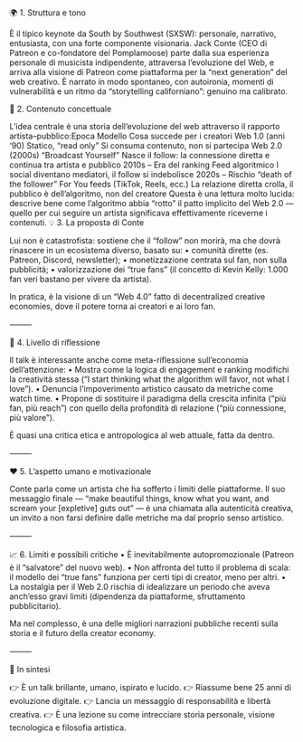 🌍 1. Struttura e tono

È il tipico keynote da South by Southwest (SXSW): personale, narrativo, entusiasta, con una forte componente visionaria. Jack Conte (CEO di Patreon e co-fondatore dei Pomplamoose) parte dalla sua esperienza personale di musicista indipendente, attraversa l’evoluzione del Web, e arriva alla visione di Patreon come piattaforma per la “next generation” del web creativo.
È narrato in modo spontaneo, con autoironia, momenti di vulnerabilità e un ritmo da “storytelling californiano”: genuino ma calibrato.

🧭 2. Contenuto concettuale

L’idea centrale è una storia dell’evoluzione del web attraverso il rapporto artista–pubblico:Epoca
Modello
Cosa succede per i creatori
Web 1.0 (anni ‘90)
Statico, “read only”
Si consuma contenuto, non si partecipa
Web 2.0 (2000s)
“Broadcast Yourself”
Nasce il follow: la connessione diretta e continua tra artista e pubblico
2010s – Era del ranking
Feed algoritmico
I social diventano mediatori, il follow si indebolisce
2020s – Rischio “death of the follower”
For You feeds (TikTok, Reels, ecc.)
La relazione diretta crolla, il pubblico è dell’algoritmo, non del creatore
Questa è una lettura molto lucida: descrive bene come l’algoritmo abbia “rotto” il patto implicito del Web 2.0 — quello per cui seguire un artista significava effettivamente riceverne i contenuti.
💡 3. La proposta di Conte

Lui non è catastrofista: sostiene che il “follow” non morirà, ma che dovrà rinascere in un ecosistema diverso, basato su:
	•	comunità dirette (es. Patreon, Discord, newsletter);
	•	monetizzazione centrata sul fan, non sulla pubblicità;
	•	valorizzazione dei “true fans” (il concetto di Kevin Kelly: 1.000 fan veri bastano per vivere da artista).

In pratica, è la visione di un “Web 4.0” fatto di decentralized creative economies, dove il potere torna ai creatori e ai loro fan.

⸻

🧠 4. Livello di riflessione

Il talk è interessante anche come meta-riflessione sull’economia dell’attenzione:
	•	Mostra come la logica di engagement e ranking modifichi la creatività stessa (“I start thinking what the algorithm will favor, not what I love”).
	•	Denuncia l’impoverimento artistico causato da metriche come watch time.
	•	Propone di sostituire il paradigma della crescita infinita (“più fan, più reach”) con quello della profondità di relazione (“più connessione, più valore”).

È quasi una critica etica e antropologica al web attuale, fatta da dentro.

⸻

❤️ 5. L’aspetto umano e motivazionale

Conte parla come un artista che ha sofferto i limiti delle piattaforme.
Il suo messaggio finale — “make beautiful things, know what you want, and scream your [expletive] guts out” — è una chiamata alla autenticità creativa, un invito a non farsi definire dalle metriche ma dal proprio senso artistico.

⸻

📈 6. Limiti e possibili critiche
	•	È inevitabilmente autopromozionale (Patreon è il “salvatore” del nuovo web).
	•	Non affronta del tutto il problema di scala: il modello dei “true fans” funziona per certi tipi di creator, meno per altri.
	•	La nostalgia per il Web 2.0 rischia di idealizzare un periodo che aveva anch’esso gravi limiti (dipendenza da piattaforme, sfruttamento pubblicitario).

Ma nel complesso, è una delle migliori narrazioni pubbliche recenti sulla storia e il futuro della creator economy.

⸻

🔮 In sintesi

👉 È un talk brillante, umano, ispirato e lucido.
👉 Riassume bene 25 anni di evoluzione digitale.
👉 Lancia un messaggio di responsabilità e libertà creativa.
👉 È una lezione su come intrecciare storia personale, visione tecnologica e filosofia artistica.